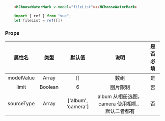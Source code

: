 ```html
	<HChooseWaterMark v-model="fileList"></HChooseWaterMark>
```

```js
	import { ref } from "vue";
	let fileList = ref([])
```

### Props

|属性名			|类型	| 默认值|说明	| 是否必填	| 
|:-:			|:-:	|:-:	|:-:	|:-:	|
|modelValue		|Array	| [] | 数组 | 是 |
|limit	|Boolean	| 6 | 图片限制 | 否
|sourceType |Array	| ['album', 'camera'] | album 从相册选图，camera 使用相机，默认二者都有 | 否 |


